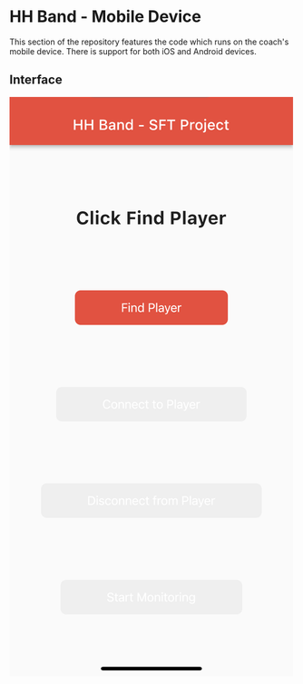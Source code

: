 # HH Band - Mobile Device

This section of the repository features the code which runs on the coach's mobile device. There is support for both iOS and Android devices.

## Interface

![App Interface](https://raw.githubusercontent.com/VarunPatelius/HH-Band/main/github/appInterface.jpeg)